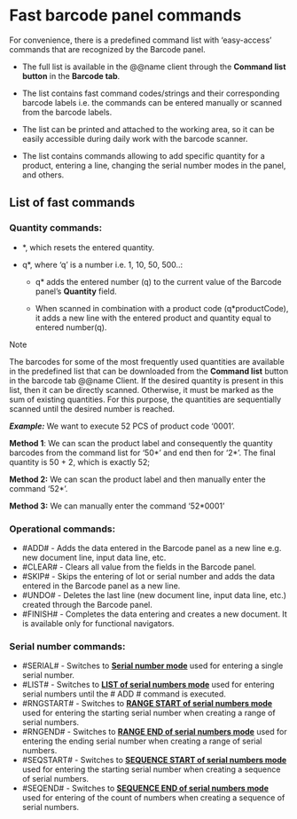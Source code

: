 # Fast barcode panel commands

For convenience, there is a predefined command list with ‘easy-access’ commands that are recognized by the Barcode panel. 

- The full list is available in the @@name client through the **Command list button** in the **Barcode tab**. 

- The list contains fast command codes/strings and their corresponding barcode labels i.e. the commands can be entered manually or scanned from the barcode labels.

- The list can be printed and attached to the working area, so it can be easily accessible during daily work with the barcode scanner.

- The list contains commands allowing to add specific quantity for a product, entering a line, changing the serial number modes in the panel, and others.
 
## List of fast commands
 
### Quantity commands:

- *, which resets the entered quantity.
- q*, where ‘q’ is a number i.e. 1, 10, 50, 500..:</br>

    - q* adds the entered number (q) to the current value of the Barcode panel’s **Quantity** field.</br>

    - When scanned in combination with a product code (q*productCode), it adds a new line with the entered product and quantity equal to entered number(q).</br>
 
 
>[!NOTE]
>
> The barcodes for some of the most frequently used quantities are available in the predefined list that can be downloaded from the **Command list** button in the barcode tab @@name Client. If the desired quantity is present in this list, then it can be directly scanned. Otherwise, it must be marked as the sum of existing quantities. For this purpose, the quantities are sequentially scanned until the desired number is reached.
 

 ***Example:*** We want to execute 52 PCS of product code ‘0001’.
 
 
**Method 1**: We can scan the product label and consequently the quantity barcodes from the command list for ‘50*’ and end then for ‘2*’. The final quantity is 50 + 2, which is exactly 52;</br>

**Method 2:** We can scan the product label and then manually enter the command ‘52*’.</br>

**Method 3:** We can manually enter the command ‘52*0001’</br>


 
### Operational commands:

- #ADD# - Adds the data entered in the Barcode panel as a new line e.g. new document line, input data line, etc.
- #CLEAR# - Clears all value from the fields in the Barcode panel.
- #SKIP# - Skips the entering of lot or serial number and adds the data entered in the Barcode panel as a new line.
- #UNDO# - Deletes the last line (new document line, input data line, etc.) created through the Barcode panel.
- #FINISH# - Completes the data entering and creates a new document. It is available only for functional navigators.
 

### Serial number commands:
 
- #SERIAL# - Switches to **[Serial number mode](https://docs.erp.net/winclient/introduction/barcode-commands/barcode-modes/serial-number-mode.html)** used for entering a single serial number.
- #LIST# - Switches to **[LIST of serial numbers mode](https://docs.erp.net/winclient/introduction/barcode-commands/barcode-modes/list-numbers.html)** used for entering serial numbers until the # ADD # command is executed.
- #RNGSTART# - Switches to **[RANGE START of serial numbers mode](https://docs.erp.net/winclient/introduction/barcode-commands/barcode-modes/range-start.html)** used for entering the starting serial number when creating a range of serial numbers.
- #RNGEND# - Switches to **[RANGE END of serial numbers mode](https://docs.erp.net/winclient/introduction/barcode-commands/barcode-modes/range-end.html)** used for entering the ending serial number when creating a range of serial numbers. 
- #SEQSTART# - Switches to **[SEQUENCE START of serial numbers mode](https://docs.erp.net/winclient/introduction/barcode-commands/barcode-modes/sequence-start.html)** used for entering the starting serial number when creating a sequence of serial numbers.
- #SEQEND# - Switches to **[SEQUENCE END of serial numbers mode](https://docs.erp.net/winclient/introduction/barcode-commands/barcode-modes/sequence-end.html)** used for entering of the count of numbers when creating a sequence of serial numbers.

